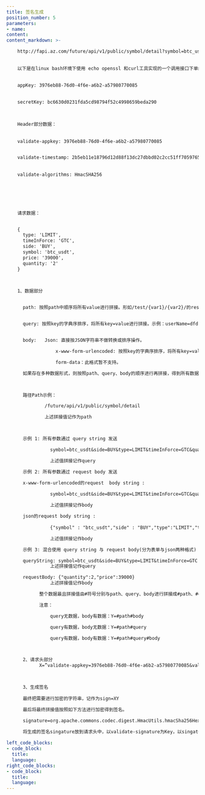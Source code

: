 ```yaml
---
title: 签名生成
position_number: 5
parameters:
- name:
content:
content_markdown: >-

    http://fapi.az.com/future/api/v1/public/symbol/detail?symbol=btc_usdt的示例
    
    
    以下是在linux bash环境下使用 echo openssl 和curl工具实现的一个调用接口下单的示例 appkey、secret仅供示范：
    
    
    appKey: 3976eb88-76d0-4f6e-a6b2-a57980770085
    

    secretKey: bc6630d0231fda5cd98794f52c4998659beda290
    


    Header部分数据：
    
    
    validate-appkey: 3976eb88-76d0-4f6e-a6b2-a57980770085


    validate-timestamp: 2b5eb11e18796d12d88f13dc27dbbd02c2cc51ff7059765ed9821957d82bb4d9
    
    
    validate-algorithms: HmacSHA256
    
    




    请求数据：


    {
      type: 'LIMIT',
      timeInForce: 'GTC',
      side: 'BUY',
      symbol: 'btc_usdt',
      price: '39000',
      quantity: '2'
    }



    1、数据部分

    
      path: 按照path中顺序将所有value进行拼接。形如/test/{var1}/{var2}/的restful路径将按填入的实际参数后路径拼接，示例：/sign/test/bb/aa


      query: 按照key的字典序排序，将所有key=value进行拼接。示例：userName=dfdfdf&password=ggg


      body:   Json: 直接按JSON字符串不做转换或排序操作。

                  x-www-form-urlencoded: 按照key的字典序排序，将所有key=value进行拼接，示例:userName=dfdfdf&password=ggg　

                  form-data：此格式暂不支持。

      如果存在多种数据形式，则按照path、query、body的顺序进行再拼接，得到所有数据的拼接值。



      路径Path示例：

              /future/api/v1/public/symbol/detail

              上述拼接值记作为path



      示例 1: 所有参数通过 query string 发送 

                symbol=btc_usdt&side=BUY&type=LIMIT&timeInForce=GTC&quantity=1&price=0.1

                上述值拼接记作query

      示例 2: 所有参数通过 request body 发送

      x-www-form-urlencoded的request  body string :
      
                symbol=btc_usdt&side=BUY&type=LIMIT&timeInForce=GTC&quantity=1&price=0.1

                上述值拼接记作body

      json的request body string :
      
                {"symbol" : "btc_usdt","side" : "BUY","type":"LIMIT","timeInForce":"GTC","quantity":2,"price":39000}

                上述值拼接记作body

      示例 3: 混合使用 query string 与 request body(分为表单与json两种格式)

      queryString: symbol=btc_usdt&side=BUY&type=LIMIT&timeInForce=GTC
                上述拼接值记作query

      requestBody: {"quantity":2,"price":39000}
                上述拼接值记作body

            整个数据最且拼接值由#符号分别与path、query、body进行拼接成#path、#query、#body，最终拼接值记作为Y=#path#query#body。

            注意：

                query无数据，body有数据：Y=#path#body

                query有数据，body无数据：Y=#path#query

                query有数据，body有数据：Y=#path#query#body



      2、请求头部分
            X=”validate-appkey=3976eb88-76d0-4f6e-a6b2-a57980770085&validate-timestamp=1641446237201”



      3、生成签名
      
      最终把需要进行加密的字符串，记作为sign=XY

      最后将最终拼接值按照如下方法进行加密得到签名。

      signature=org.apache.commons.codec.digest.HmacUtils.hmacSha256Hex(secretkey, sign);

      将生成的签名singature放到请求头中，以validate-signature为Key，以singature为值。
      
left_code_blocks:
- code_block:
  title:
  language:
right_code_blocks:
- code_block:
  title:
  language:
---
```

